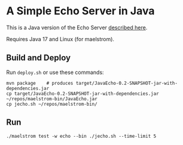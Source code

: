 # A Simple Echo Server in Java

This is a Java version of the Echo Server
[described here](https://github.com/jepsen-io/maelstrom/blob/main/doc/02-echo/index.md).

Requires Java 17 and Linux (for maelstrom).

## Build and Deploy

Run `deploy.sh` or use these commands:

```shell
mvn package    # produces target/JavaEcho-0.2-SNAPSHOT-jar-with-dependencies.jar
cp target/JavaEcho-0.2-SNAPSHOT-jar-with-dependencies.jar ~/repos/maelstrom-bin/JavaEcho.jar
cp jecho.sh ~/repos/maelstrom-bin/
```

## Run

```shell
./maelstrom test -w echo --bin ./jecho.sh --time-limit 5
```
